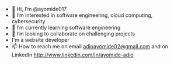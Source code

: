 - 👋 Hi, I’m @ayomide017
- 👀 I’m interested in software engineering, cloud computing, cybersecurity 
- 🌱 I’m currently learning software engineering 
- 💞️ I’m looking to collaborate on challenging projects
- I'm a website developer
- 📫 How to reach me on email adioayomide02@gmail.com and on LinkedIn http://www.linkedin.com/in/ayomide-adio 

<!---
ayomide017/ayomide017 is a ✨ special ✨ repository because its `README.md` (this file) appears on your GitHub profile.
You can click the Preview link to take a look at your changes.
--->
